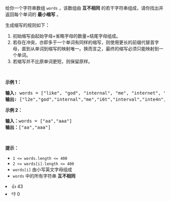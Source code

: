 <p>给你一个字符串数组 <code>words</code> ，该数组由 <strong>互不相同</strong> 的若干字符串组成，请你找出并返回每个单词的 <strong>最小缩写</strong> 。</p>

<p>生成缩写的规则如下<strong>：</strong></p>

<ol>
	<li>初始缩写由起始字母+省略字母的数量+结尾字母组成。</li>
	<li>若存在冲突，亦即多于一个单词有同样的缩写，则使用更长的前缀代替首字母，直到从单词到缩写的映射唯一。换而言之，最终的缩写必须只能映射到一个单词。</li>
	<li>若缩写并不比原单词更短，则保留原样。</li>
</ol>

<p>&nbsp;</p>

<p><strong>示例 1：</strong></p>

<pre>
<strong>输入:</strong> words = ["like", "god", "internal", "me", "internet", "interval", "intension", "face", "intrusion"]
<strong>输出:</strong> ["l2e","god","internal","me","i6t","interval","inte4n","f2e","intr4n"]
</pre>

<p><strong>示例 2：</strong></p>

<pre>
<strong>输入：</strong>words = ["aa","aaa"]
<strong>输出：</strong>["aa","aaa"]
</pre>

<p>&nbsp;</p>

<p><strong>提示：</strong></p>

<ul>
	<li><code>1 &lt;= words.length &lt;= 400</code></li>
	<li><code>2 &lt;= words[i].length &lt;= 400</code></li>
	<li><code>words[i]</code> 由小写英文字母组成</li>
	<li><code>words</code> 中的所有字符串 <strong>互不相同</strong></li>
</ul>
<div><li>👍 43</li><li>👎 0</li></div>